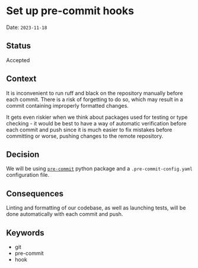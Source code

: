 # Set up pre-commit hooks

Date: `2023-11-18`

## Status

Accepted

## Context

It is inconvenient to run ruff and black on the repository manually before each commit. There is a risk of forgetting
to do so, which may result in a commit containing improperly formatted changes.

It gets even riskier when we think about packages used for testing or type checking - it would be best to have a way
of automatic verification before each commit and push since it is much easier to fix mistakes before committing or worse,
pushing changes to the remote repository.

## Decision

We will be using [`pre-commit`](https://pre-commit.com) python package and a `.pre-commit-config.yaml`
configuration file.

## Consequences

Linting and formatting of our codebase, as well as launching tests, will be done automatically
with each commit and push.

## Keywords

- git
- pre-commit
- hook
